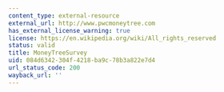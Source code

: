```yaml
---
content_type: external-resource
external_url: http://www.pwcmoneytree.com
has_external_license_warning: true
license: https://en.wikipedia.org/wiki/All_rights_reserved
status: valid
title: MoneyTreeSurvey
uid: 084d6342-304f-4218-ba9c-78b3a822e7d4
url_status_code: 200
wayback_url: ''
---
```

